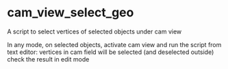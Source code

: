 # cam_view_select_geo
A script to select vertices of selected objects under cam view

In any mode, on selected objects, activate cam view and run the script from text editor:
vertices in cam field will be selected (and deselected outside)
check the result in edit mode
